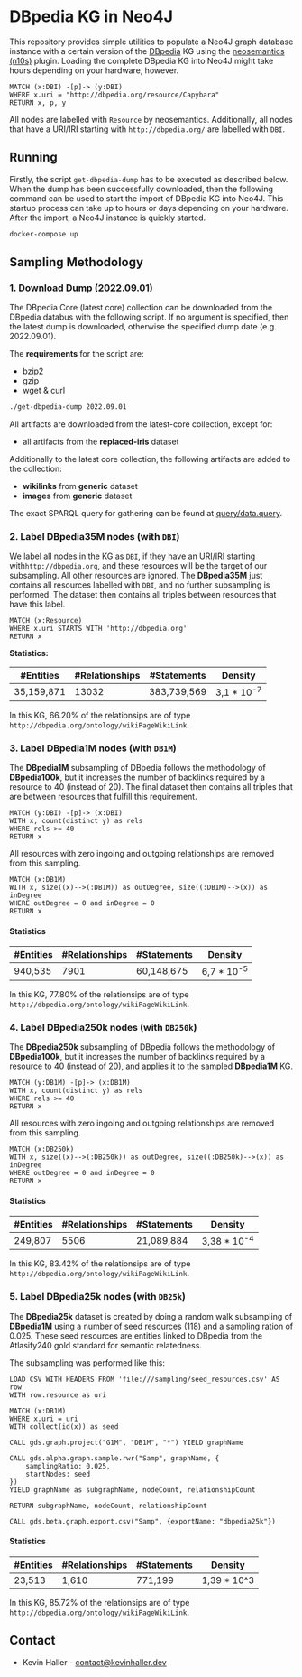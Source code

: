 # DBpedia KG in Neo4J

This repository provides simple utilities to populate a Neo4J graph database
instance with a certain version of the [DBpedia](https://www.dbpedia.org/) KG
using the [neosemantics (n10s)](https://neo4j.com/labs/neosemantics/) plugin.
Loading the complete DBpedia KG into Neo4J might take hours depending on your
hardware, however.

```cypher
MATCH (x:DBI) -[p]-> (y:DBI)
WHERE x.uri = "http://dbpedia.org/resource/Capybara"
RETURN x, p, y
```

All nodes are labelled with `Resource` by neosemantics. Additionally, all nodes
that have a URI/IRI starting with `http://dbpedia.org/` are labelled with `DBI`.

## Running

Firstly, the script `get-dbpedia-dump` has to be executed as described below.
When the dump has been successfully downloaded, then the following command can
be used to start the import of DBpedia KG into Neo4J. This startup process can
take up to hours or days depending on your hardware. After the import, a Neo4J
instance is quickly started.

```bash
docker-compose up
```

## Sampling Methodology

### 1. Download Dump (2022.09.01)

The DBpedia Core (latest core) collection can be downloaded from the DBpedia
databus with the following script. If no argument is specified, then the
latest dump is downloaded, otherwise the specified dump date (e.g. 2022.09.01).

The **requirements** for the script are:
* bzip2
* gzip
* wget & curl

```bash
./get-dbpedia-dump 2022.09.01
```

All artifacts are downloaded from the latest-core collection, except for:
* all artifacts from the **replaced-iris** dataset

Additionally to the latest core collection, the following artifacts are added to
the collection:
* **wikilinks** from **generic** dataset
* **images** from **generic** dataset

The exact SPARQL query for gathering can be found at
[query/data.query](query/data.query).

### 2. Label DBpedia35M nodes (with `DBI`)

We label all nodes in the KG as `DBI`, if they have an URI/IRI starting
with`http://dbpedia.org`, and these resources will be the target of our
subsampling. All other resources are ignored. The **DBpedia35M** just contains
all resources labelled with `DBI`, and no further subsampling is performed. The
dataset then contains all triples between resources that have this label.

```cypher
MATCH (x:Resource)
WHERE x.uri STARTS WITH 'http://dbpedia.org'
RETURN x
```

**Statistics:**

| **#Entities** | **#Relationships** | **#Statements** |   **Density**          |
| ------------- | ------------------ | --------------- | ---------------------- |
| 35,159,871    | 13032              | 383,739,569     |  3,1 * 10<sup>-7</sup> |

In this KG, 66.20% of the relationsips are of type
`http://dbpedia.org/ontology/wikiPageWikiLink`.

### 3. Label DBpedia1M nodes (with `DB1M`)

The **DBpedia1M** subsampling of DBpedia follows the methodology of 
**DBpedia100k**, but it increases the number of backlinks required by a resource
to 40 (instead of 20). The final dataset then contains all triples that are
between resources that fulfill this requirement.

```cypher
MATCH (y:DBI) -[p]-> (x:DBI)
WITH x, count(distinct y) as rels
WHERE rels >= 40
RETURN x
```

All resources with zero ingoing and outgoing relationships are removed from
this sampling.

```cypher
MATCH (x:DB1M)
WITH x, size((x)-->(:DB1M)) as outDegree, size((:DB1M)-->(x)) as inDegree
WHERE outDegree = 0 and inDegree = 0
RETURN x
```

#### Statistics

| **#Entities** | **#Relationships** | **#Statements** | **Density**            |
| ------------- | ------------------ | --------------- | ---------------------- |
| 940,535       | 7901               | 60,148,675      | 6,7 * 10<sup>-5</sup>  |


In this KG, 77.80% of the relationsips are of type `http://dbpedia.org/ontology/wikiPageWikiLink`.

### 4. Label DBpedia250k nodes (with `DB250k`)

The **DBpedia250k** subsampling of DBpedia follows the methodology of 
**DBpedia100k**, but it increases the number of backlinks required by a resource
to 40 (instead of 20), and applies it to the sampled **DBpedia1M** KG.

```cypher
MATCH (y:DB1M) -[p]-> (x:DB1M)
WITH x, count(distinct y) as rels
WHERE rels >= 40
RETURN x
```

All resources with zero ingoing and outgoing relationships are removed from this
sampling.

```cypher
MATCH (x:DB250k)
WITH x, size((x)-->(:DB250k)) as outDegree, size((:DB250k)-->(x)) as inDegree
WHERE outDegree = 0 and inDegree = 0
RETURN x
```

#### Statistics

| **#Entities** | **#Relationships** | **#Statements** | **Density**            |
| ------------- | ------------------ | --------------- | ---------------------- |
| 249,807       | 5506               | 21,089,884      | 3,38 * 10<sup>-4</sup> |

In this KG, 83.42% of the relationsips are of type
`http://dbpedia.org/ontology/wikiPageWikiLink`.

### 5. Label DBpedia25k nodes (with `DB25k`)

The **DBpedia25k** dataset is created by doing a random walk subsampling of 
**DBpedia1M** using a number of seed resources (118) and a sampling ration of
0.025. These seed resources are entities linked to DBpedia from the Atlasify240
gold standard for semantic relatedness.


The subsampling was performed like this:
```cypher
LOAD CSV WITH HEADERS FROM 'file:///sampling/seed_resources.csv' AS row
WITH row.resource as uri

MATCH (x:DB1M)
WHERE x.uri = uri
WITH collect(id(x)) as seed

CALL gds.graph.project("G1M", "DB1M", "*") YIELD graphName

CALL gds.alpha.graph.sample.rwr("Samp", graphName, {
    samplingRatio: 0.025,
    startNodes: seed
})
YIELD graphName as subgraphName, nodeCount, relationshipCount

RETURN subgraphName, nodeCount, relationshipCount
```

```
CALL gds.beta.graph.export.csv("Samp", {exportName: "dbpedia25k"})
```

#### Statistics

| **#Entities** | **#Relationships** | **#Statements** | **Density**            |
| ------------- | ------------------ | --------------- | ---------------------- |
| 23,513        | 1,610              | 771,199         | 1,39 * 10^3            |


In this KG, 85.72% of the relationsips are of type `http://dbpedia.org/ontology/wikiPageWikiLink`.

## Contact

* Kevin Haller - [contact@kevinhaller.dev](contact@kevinhaller.dev)